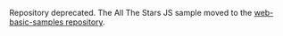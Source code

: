 Repository deprecated. The All The Stars JS sample moved
to the [web-basic-samples repository](https://github.com/playgameservices/web-basic-samples).

